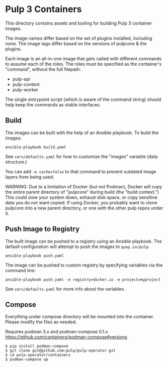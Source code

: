 # Pulp 3 Containers

This directory contains assets and tooling for building Pulp 3 container images.

The image names differ based on the set of plugins installed, including none. The image tags differ based on the versions of pulpcore & the plugins.

Each image is an all-in-one image that gets called with different commands to assume each of the roles. The roles must be specified as the container's "command", without the full filepath:

* pulp-api
* pulp-content
* pulp-worker

The single entrypoint script (which is aware of the command string) should help keep the commands as stable interfaces.

## Build

The images can be built with the help of an Ansible playbook. To build the images:

    ansible-playbook build.yaml

See `vars/defaults.yaml` for how to customize the "images" variable (data structure.)

You can add `-e cache=false` to that command to prevent outdated image layers from being used.

WARNING: Due to a limitation of Docker (but not Podman), Docker will copy the entire parent directory of "pulpcore" during build (the "build context.") This could slow your system down, exhaust disk space, or copy sensitive data you do not want copied. If using Docker, you probably want to clone pulpcore into a new parent directory, or one with the other pulp repos under it.

## Push Image to Registry

The built image can be pushed to a registry using an Ansible playbook. The default configuration will attempt to push the images to `quay.io/pulp`:

    ansible-playbook push.yaml

The image can be pushed to custom registry by specifying variables via the command line:

    ansible-playbook push.yaml -e registry=docker.io -e project=myproject

See `vars/defaults.yaml` for more info about the variables.


## Compose

Everything under compose directory will be mounted into the container.
Please modify the files as needed.

Requires podman 3.x and podman-compose 0.1.x
https://github.com/containers/podman-compose#versions

```shell
$ pip install podman-compose
$ git clone git@github.com:pulp/pulp-operator.git
$ cd pulp-operator/containers
$ podman-compose up
```
